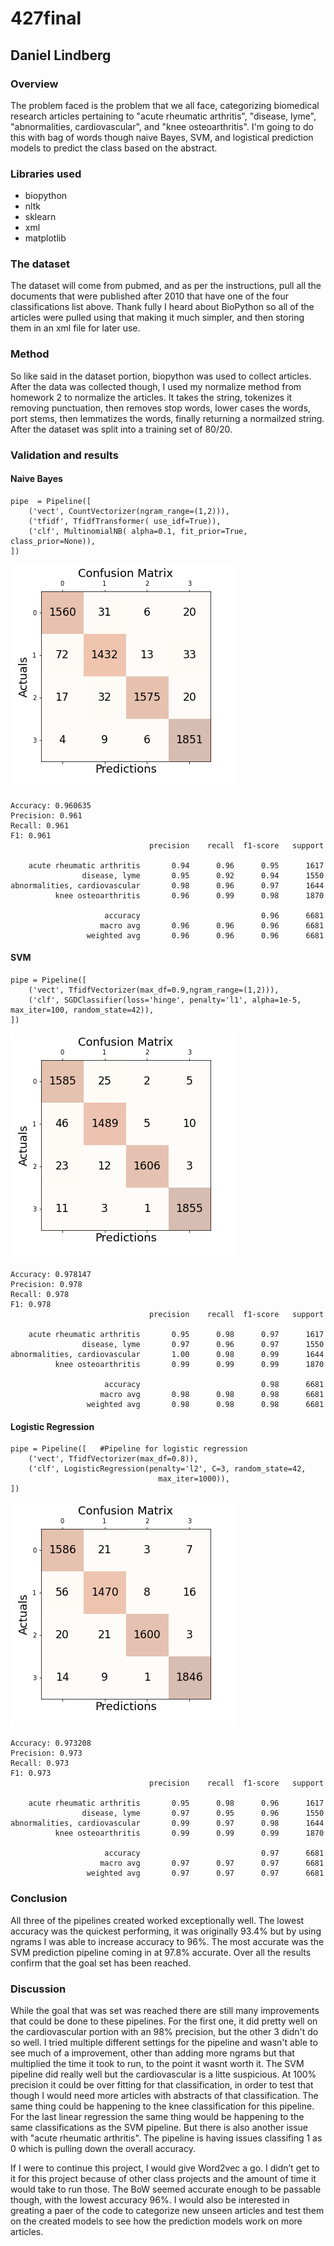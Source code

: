 # 427final
## Daniel Lindberg

### Overview
The problem faced is the problem that we all face, categorizing biomedical research articles pertaining to "acute rheumatic arthritis", "disease, lyme", "abnormalities, cardiovascular", and "knee osteoarthritis". I'm going to do this with bag of words though naive Bayes, SVM, and logistical prediction models to predict the class based on the abstract.

### Libraries used
- biopython
- nltk
- sklearn
- xml
- matplotlib

### The dataset
The dataset will come from pubmed, and as per the instructions, pull all the documents that were published after 2010 that have one of the four classifications list above. Thank fully I heard about BioPython so all of the articles were pulled using that making it much simpler, and then storing them in an xml file for later use.

### Method
So like said in the dataset portion, biopython was used to collect articles. After the data was collected though, I used my normalize method from homework 2 to normalize the articles. It takes the string, tokenizes it removing punctuation, then removes stop words, lower cases the words, port stems, then lemmatizes the words, finally returning a normailzed string. After the dataset was split into a training set of 80/20.
### Validation and results
#### Naive Bayes
```
pipe  = Pipeline([
    ('vect', CountVectorizer(ngram_range=(1,2))),
    ('tfidf', TfidfTransformer( use_idf=True)),
    ('clf', MultinomialNB( alpha=0.1, fit_prior=True, class_prior=None)),
])
```
![plot](/confusion_matrix_Bayes.png)
```
Accuracy: 0.960635
Precision: 0.961
Recall: 0.961
F1: 0.961
                               precision    recall  f1-score   support

    acute rheumatic arthritis       0.94      0.96      0.95      1617
                disease, lyme       0.95      0.92      0.94      1550
abnormalities, cardiovascular       0.98      0.96      0.97      1644
          knee osteoarthritis       0.96      0.99      0.98      1870

                     accuracy                           0.96      6681
                    macro avg       0.96      0.96      0.96      6681
                 weighted avg       0.96      0.96      0.96      6681
```
#### SVM
```
pipe = Pipeline([
    ('vect', TfidfVectorizer(max_df=0.9,ngram_range=(1,2))),
    ('clf', SGDClassifier(loss='hinge', penalty='l1', alpha=1e-5, max_iter=100, random_state=42)),
])
```
![plot](/confusion_matrix_SVM.png)
```
Accuracy: 0.978147
Precision: 0.978
Recall: 0.978
F1: 0.978
                               precision    recall  f1-score   support

    acute rheumatic arthritis       0.95      0.98      0.97      1617
                disease, lyme       0.97      0.96      0.97      1550
abnormalities, cardiovascular       1.00      0.98      0.99      1644
          knee osteoarthritis       0.99      0.99      0.99      1870

                     accuracy                           0.98      6681
                    macro avg       0.98      0.98      0.98      6681
                 weighted avg       0.98      0.98      0.98      6681
```
#### Logistic Regression
```
pipe = Pipeline([   #Pipeline for logistic regression
    ('vect', TfidfVectorizer(max_df=0.8)),
    ('clf', LogisticRegression(penalty='l2', C=3, random_state=42,
                                 max_iter=1000)),
])
```
![plot](/confusion_matrix_LR.png)
```
Accuracy: 0.973208
Precision: 0.973
Recall: 0.973
F1: 0.973
                               precision    recall  f1-score   support

    acute rheumatic arthritis       0.95      0.98      0.96      1617
                disease, lyme       0.97      0.95      0.96      1550
abnormalities, cardiovascular       0.99      0.97      0.98      1644
          knee osteoarthritis       0.99      0.99      0.99      1870

                     accuracy                           0.97      6681
                    macro avg       0.97      0.97      0.97      6681
                 weighted avg       0.97      0.97      0.97      6681
```
### Conclusion
All three of the pipelines created worked exceptionally well. The lowest accuracy was the quickest performing, it was originally 93.4% but by using ngrams I was able to increase accuracy to 96%. The most accurate was the SVM prediction pipeline coming in at 97.8% accurate. Over all the results confirm that the goal set has been reached.

### Discussion
While the goal that was set was reached there are still many improvements that could be done to these pipelines. For the first one, it did pretty well on the cardiovascular portion with an 98% precision, but the other 3 didn't do so well. I tried multiple different settings for the pipeline and wasn't able to see much of a improvement, other than adding more ngrams but that multiplied the time it took to run, to the point it wasnt worth it. The SVM pipeline did really well but the cardiovascular is a litte suspicious. At 100% precision it could be over fitting for that classification, in order to test that though I would need more articles with abstracts of that classification. The same thing could be happening to the knee classification for this pipeline. For the last linear regression the same thing would be happening to the same classifications as the SVM pipeline. But there is also another issue with "acute rheumatic arthritis". The pipeline is having issues classifing 1 as 0 which is pulling down the overall accuracy. 

If I were to continue this project, I would give Word2vec a go. I didn’t get to it for this project because of other class projects and the amount of time it would take to run those. The BoW seemed accurate enough to be passable though, with the lowest accuracy 96%. I would also be interested in greating a paer of the code to categorize new unseen articles and test them on the created models to see how the prediction models work on more articles.
